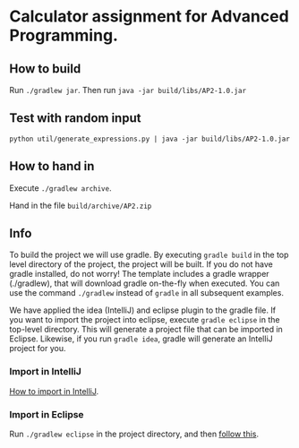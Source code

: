 # Calculator assignment for Advanced Programming.

## How to build
Run `./gradlew jar`.
Then run `java -jar build/libs/AP2-1.0.jar`

## Test with random input
`python util/generate_expressions.py | java -jar build/libs/AP2-1.0.jar`

## How to hand in
Execute `./gradlew archive`.

Hand in the file `build/archive/AP2.zip`

## Info
To build the project we will use gradle. 
By executing `gradle build` in the top level directory of the project, the 
project will be built. If you do not have gradle installed, do not worry! 
The template includes a gradle wrapper (./gradlew), that will download gradle 
on-the-fly when executed. You can use the command `./gradlew` instead of 
`gradle` in all subsequent examples.


We have applied the idea (IntelliJ) and eclipse plugin to the gradle file. 
If you want to import the project into eclipse, execute `gradle eclipse` 
in the top-level directory. This will generate a project file that can be 
imported in Eclipse. Likewise, if you run `gradle idea`, gradle will 
generate an IntelliJ project for you.

### Import in IntelliJ
[How to import in IntelliJ](https://www.jetbrains.com/help/idea/2016.2/importing-project-from-gradle-model.html).

### Import in Eclipse
Run `./gradlew eclipse` in the project directory, and then [follow this](http://help.eclipse.org/kepler/index.jsp?topic=%2Forg.eclipse.platform.doc.user%2Ftasks%2Ftasks-importproject.htm).

